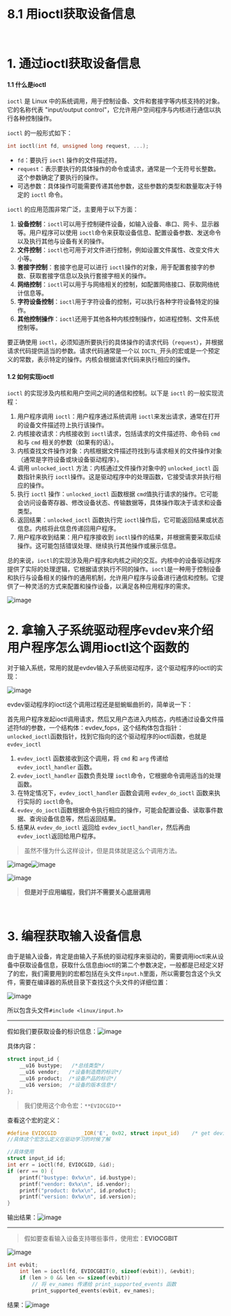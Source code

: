 # 8.1 用ioctl获取设备信息

‍

# 1. 通过ioctl获取设备信息

#### 1.1 什么是ioctl

​`ioctl`​ 是 Linux 中的系统调用，用于控制设备、文件和套接字等内核支持的对象。它的名称代表 "input/output control"，它允许用户空间程序与内核进行通信以执行各种控制操作。

​`ioctl`​ 的一般形式如下：

```c
int ioctl(int fd, unsigned long request, ...);
```

* ​`fd`​：要执行 `ioctl`​ 操作的文件描述符。
* ​`request`​：表示要执行的具体操作的命令或请求，通常是一个无符号长整数。这个参数确定了要执行的操作。
* 可选参数：具体操作可能需要传递其他参数，这些参数的类型和数量取决于特定的 `ioctl`​ 命令。

​`ioctl`​ 的应用范围非常广泛，主要用于以下方面：

1. **设备控制**：`ioctl`​ 可以用于控制硬件设备，如输入设备、串口、网卡、显示器等。用户程序可以使用 `ioctl`​ 命令来获取设备信息、配置设备参数、发送命令以及执行其他与设备有关的操作。
2. **文件控制**：`ioctl`​ 也可用于对文件进行控制，例如设置文件属性、改变文件大小等。
3. **套接字控制**：套接字也是可以进行 `ioctl`​ 操作的对象，用于配置套接字的参数、获取套接字信息以及执行套接字相关的操作。
4. **网络控制**：`ioctl`​ 可以用于与网络相关的控制，如配置网络接口、获取网络统计信息等。
5. **字符设备控制**：`ioctl`​ 用于字符设备的控制，可以执行各种字符设备特定的操作。
6. **其他控制操作**：`ioctl`​ 还用于其他各种内核控制操作，如进程控制、文件系统控制等。

要正确使用 `ioctl`​，必须知道所要执行的具体操作的请求代码（`request`​），并根据请求代码提供适当的参数。请求代码通常是一个以 `IOCTL_`​ 开头的宏或是一个预定义的常数，表示特定的操作。内核会根据请求代码来执行相应的操作。

#### 1.2 如何实现ioctl

​`ioctl`​ 的实现涉及内核和用户空间之间的通信和控制。以下是 `ioctl`​ 的一般实现流程：

1. 用户程序调用 `ioctl`​：用户程序通过系统调用 `ioctl`​ 来发出请求，通常在打开的设备文件描述符上执行该操作。
2. 内核接收请求：内核接收到 `ioctl`​ 请求，包括请求的文件描述符、命令码 `cmd`​ 和与 `cmd`​ 相关的参数（如果有的话）。
3. 内核查找文件操作对象：内核根据文件描述符找到与请求相关的文件操作对象（通常是字符设备或块设备驱动程序）。
4. 调用 `unlocked_ioctl`​ 方法：内核通过文件操作对象中的 `unlocked_ioctl`​ 函数指针来执行 `ioctl`​ 操作。这是驱动程序中的处理函数，它接受请求并执行相应的操作。
5. 执行 `ioctl`​ 操作：`unlocked_ioctl`​ 函数根据 `cmd`​ 值执行请求的操作。它可能会访问设备寄存器、修改设备状态、传输数据等，具体操作取决于请求和设备类型。
6. 返回结果：`unlocked_ioctl`​ 函数执行完 `ioctl`​ 操作后，它可能返回结果或状态信息。内核将此信息传递回用户程序。
7. 用户程序收到结果：用户程序接收到 `ioctl`​ 操作的结果，并根据需要采取后续操作。这可能包括错误处理、继续执行其他操作或展示信息。

总的来说，`ioctl`​ 的实现涉及用户程序和内核之间的交互。内核中的设备驱动程序提供了实际的处理逻辑，它根据请求执行不同的操作。`ioctl`​ 是一种用于控制设备和执行与设备相关的操作的通用机制，允许用户程序与设备进行通信和控制。它提供了一种灵活的方式来配置和操作设备，以满足各种应用程序的需求。

​![image](assets/image-20231028182741-0ctt8e9.png)​

# 2. 拿输入子系统驱动程序evdev来介绍用户程序怎么调用ioctl这个函数的

对于输入系统，常用的就是evdev输入子系统驱动程序，这个驱动程序的ioctl的实现：

​![image](assets/image-20231028214946-996im9g.png)​

evdev驱动程序的ioctl这个调用过程还是挺蜿蜒曲折的，简单说一下：

首先用户程序发起ioctl调用请求，然后又用户态进入内核态，内核通过设备文件描述符fd的参数，一个结构体：evdev_fops，这个结构体包含指针：`unlocked_ioctl`​函数指针，找到它指向的这个驱动程序的ioctl函数，也就是`evdev_ioctl`​

1. ​`evdev_ioctl`​ 函数接收到这个调用，将 `cmd`​ 和 `arg`​ 传递给 `evdev_ioctl_handler`​ 函数。
2. ​`evdev_ioctl_handler`​ 函数负责处理 `ioctl`​ 命令，它根据命令调用适当的处理函数。
3. 在特定情况下，`evdev_ioctl_handler`​ 函数会调用 `evdev_do_ioctl`​ 函数来执行实际的 `ioctl`​ 命令。
4. ​`evdev_do_ioctl`​ 函数根据命令执行相应的操作，可能会配置设备、读取事件数据、查询设备信息等，然后返回结果。
5. 结果从 `evdev_do_ioctl`​ 返回给 `evdev_ioctl_handler`​，然后再由 `evdev_ioctl`​ 返回给用户程序。

> 虽然不懂为什么这样设计，但是具体就是这么个调用方法。

​![image](assets/image-20231028221937-vc8qfj0.png)​![image](assets/image-20231028222025-l1yienr.png)​​

​![image](assets/image-20231028222038-745laga.png)​

> **但是对于应用编程，我们并不需要关心底层调用**

‍

# 3. 编程获取输入设备信息

由于是输入设备，肯定是由输入子系统的驱动程序来驱动的，需要调用ioctl来从设备中获取设备信息，获取什么信息由ioctl的第二个参数决定，一般都是已经定义好了的宏，我们需要用到的宏都包括在头文件`input.h`​里面，所以需要包含这个头文件，需要在编译器的系统目录下查找这个头文件的详细位置：

​![image](assets/image-20231028222632-j0a5m7q.png)​

所以包含头文件`#include <linux/input.h>`​

---

假如我们要获取设备的标识信息：​![image](assets/image-20231028222846-xfcogpd.png)​

具体内容：

```c
struct input_id {
	__u16 bustype;	 /*总线类型*/
	__u16 vendor;	/*设备制造商的标识*/
	__u16 product;	/*设备产品的标识*/
	__u16 version;	/*设备的版本信息*/
};
```

> 我们使用这个命令宏：​`**EVIOCGID**`​

查看这个宏的定义：

```c
#define EVIOCGID		_IOR('E', 0x02, struct input_id)	/* get device ID */
//具体这个宏怎么定义在驱动学习的时候了解
```

```c
//具体使用
struct input_id id;
int err = ioctl(fd, EVIOCGID, &id);
if (err == 0) {
    printf("bustype: 0x%x\n", id.bustype);
    printf("vendor: 0x%x\n", id.vendor);
    printf("product: 0x%x\n", id.product);
    printf("version: 0x%x\n", id.version);
}
```

输出结果：​![image](assets/image-20231028223229-yelkih8.png)​

---

> 假如要查看输入设备支持哪些事件，使用宏：**EVIOCGBIT**

​![image](assets/image-20231028224227-ydpx1ef.png)​

```c
int evbit;
    int len = ioctl(fd, EVIOCGBIT(0, sizeof(evbit)), &evbit);
    if (len > 0 && len <= sizeof(evbit))
        // 将 ev_names 传递给 print_supported_events 函数
        print_supported_events(evbit, ev_names);
```

结果：​![image](assets/image-20231028224321-htioovx.png)​

